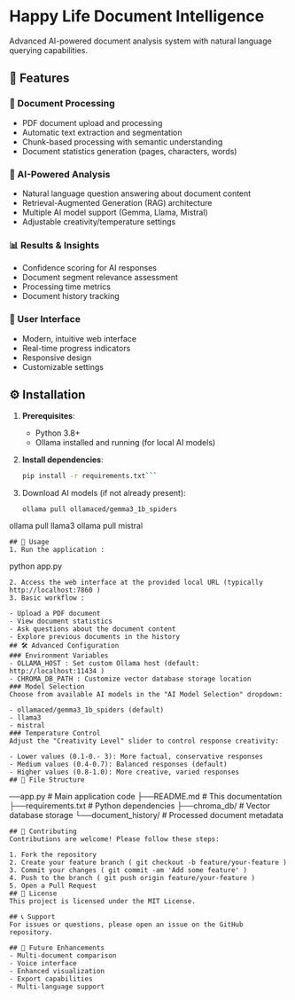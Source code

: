 # Happy Life Document Intelligence

Advanced AI-powered document analysis system with natural language querying capabilities.

## 🌟 Features

### 📄 Document Processing
- PDF document upload and processing
- Automatic text extraction and segmentation
- Chunk-based processing with semantic understanding
- Document statistics generation (pages, characters, words)

### 🤖 AI-Powered Analysis
- Natural language question answering about document content
- Retrieval-Augmented Generation (RAG) architecture
- Multiple AI model support (Gemma, Llama, Mistral)
- Adjustable creativity/temperature settings

### 📊 Results & Insights
- Confidence scoring for AI responses
- Document segment relevance assessment
- Processing time metrics
- Document history tracking

### 🎨 User Interface
- Modern, intuitive web interface
- Real-time progress indicators
- Responsive design
- Customizable settings

## ⚙️ Installation

1. **Prerequisites**:
   - Python 3.8+
   - Ollama installed and running (for local AI models)

2. **Install dependencies**:
   ```bash
   pip install -r requirements.txt```
3. Download AI models (if not already present):
   ```
   ollama pull ollamaced/gemma3_1b_spiders
ollama pull llama3
ollama pull mistral
   ```
## 🚀 Usage
1. Run the application :
   
   ```
   python app.py
   ```
2. Access the web interface at the provided local URL (typically http://localhost:7860 )
3. Basic workflow :
   
   - Upload a PDF document
   - View document statistics
   - Ask questions about the document content
   - Explore previous documents in the history
## 🛠️ Advanced Configuration
### Environment Variables
- OLLAMA_HOST : Set custom Ollama host (default: http://localhost:11434 )
- CHROMA_DB_PATH : Customize vector database storage location
### Model Selection
Choose from available AI models in the "AI Model Selection" dropdown:

- ollamaced/gemma3_1b_spiders (default)
- llama3
- mistral
### Temperature Control
Adjust the "Creativity Level" slider to control response creativity:

- Lower values (0.1-0.- 3): More factual, conservative responses
- Medium values (0.4-0.7): Balanced responses (default)
- Higher values (0.8-1.0): More creative, varied responses
## 📂 File Structure
```
──app.py               # Main application code
├──README.md            # This documentation
├──requirements.txt     # Python dependencies
├──chroma_db/           # Vector database storage
└──document_history/    # Processed document metadata
```
## 🤝 Contributing
Contributions are welcome! Please follow these steps:

1. Fork the repository
2. Create your feature branch ( git checkout -b feature/your-feature )
3. Commit your changes ( git commit -am 'Add some feature' )
4. Push to the branch ( git push origin feature/your-feature )
5. Open a Pull Request
## 📜 License
This project is licensed under the MIT License.

## 📞 Support
For issues or questions, please open an issue on the GitHub repository.

## 🔮 Future Enhancements
- Multi-document comparison
- Voice interface
- Enhanced visualization
- Export capabilities
- Multi-language support